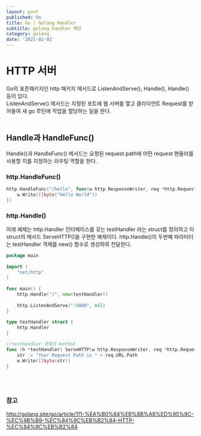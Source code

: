 ```yaml
---
layout: post
published: On
title: Go | Golang Handler
subtitle: golang handler 패턴
category: golang
date: '2021-02-02'
---
```


# HTTP 서버

Go의 표준패키지인 http 패키지 메서드로 ListenAndServe(), Handle(), Handle() 등이 있다. <br>
ListenAndServe() 메서드는 지정된 포트에 웹 서버를 열고 클라이언트 Request를 받아들여 새 go 루틴에 작업을 할당하는 일을 한다. <br><br>

## Handle과 HandleFunc()
Handle()과 HandleFunc() 메서드는 요청된 request path에 어떤 request 핸들러를 사용할 지를 지정하는 라우팅 역할을 한다.


### __http.HandleFunc()__

```go
http.HandleFunc("/hello", func(w http.ResponseWriter, req *http.Request) {
    w.Write([]byte("Hello World"))
})
```

### __http.Handle()__

아래 예제는 http.Handler 인터페이스를 갖는 testHandler 라는 struct를 정의하고 이 struct의 메서드 ServeHTTP()을 구현한 예제이다. http.Handle()의 두번째 파라미터는 testHandler 객체를 new() 함수로 생성하여 전달한다. 

```go
package main
 
import (
    "net/http"
)
 
func main() {
    http.Handle("/", new(testHandler))
 
    http.ListenAndServe(":5000", nil)
}
 
type testHandler struct {
    http.Handler
}

//testHandler 객체의 method
func (h *testHandler) ServeHTTP(w http.ResponseWriter, req *http.Request) {
    str := "Your Request Path is " + req.URL.Path
    w.Write([]byte(str))
}
```




<br><br>



### 참고

http://golang.site/go/article/111-%EA%B0%84%EB%8B%A8%ED%95%9C-%EC%9B%B9-%EC%84%9C%EB%B2%84-HTTP-%EC%84%9C%EB%B2%84